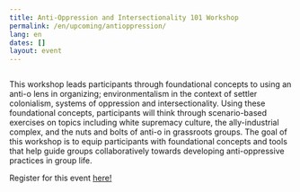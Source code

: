```yaml
---
title: Anti-Oppression and Intersectionality 101 Workshop
permalink: /en/upcoming/antioppression/
lang: en
dates: []
layout: event
---
```

![]()

This workshop leads participants through foundational concepts to using an anti-o lens in organizing; environmentalism in the context of settler colonialism, systems of oppression and intersectionality. Using these foundational concepts, participants will think through scenario-based exercises on topics including white supremacy culture, the ally-industrial complex, and the nuts and bolts of anti-o in grassroots groups. The goal of this workshop is to equip participants with foundational concepts and tools that help guide groups collaboratively towards developing anti-oppressive practices in group life.

Register for this event [here!](https://zoom.us/meeting/83687214283)